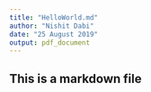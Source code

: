 ```yaml
---
title: "HelloWorld.md"
author: "Nishit Dabi"
date: "25 August 2019"
output: pdf_document
---
```


## This is a markdown file
